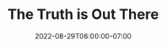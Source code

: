 ---
date: 2022-08-29T06:00:00-07:00
title: "The Truth is Out There"
ogtitle: "The Truth is Out There"
description: |
    How can platforms stop disinformation that spreads like wildfire during elections? A record number of elections are taking place around the world in 2022. Voters’ social media feeds will be flooded with political, AI driven disinformation campaigns. Grassroots organizations are tackling the problem head on, aggressively tracking disinformation and hate speech and fighting AI with AI. 
ogdescription: "How can platforms stop disinformation that spreads like wildfire during elections? A record number of elections are taking place around the world in 2022. Voters’ social media feeds will be flooded with political, AI driven disinformation campaigns. Grassroots organizations are tackling the problem head on, aggressively tracking disinformation and hate speech and fighting AI with AI."
number: 42
season: 6
seasonepisode: 4
url: /season6/episode4/
embed: "6bf428bb-87b4-45a4-88b8-1c23c9ce5333"
mp3: "https://cdn.simplecast.com/audio/9b52b824-909f-4be5-aaf0-10f9e93c7818/episodes/6bf428bb-87b4-45a4-88b8-1c23c9ce5333/audio/7ff97efa-4c7a-42f7-9ad3-c2741dac2679/default_tc.mp3"
categories: "episodes"
host: "Bridget Todd"
shownotes: |
    [Justin Arenstein](https://2022.internethealthreport.org/story/dismantling-disinformation-networks-justin-arenstein) is an investigative journalist based in Tbilisi, Georgia.  He’s the founder of Code for Africa, an organization that works with newsrooms in 22 countries to track and combat the global disinformation industry.

    [Tarunima Prabhakar](https://2022.internethealthreport.org/story/ai-alone-wont-stop-misinformation-tarunima-prabhakar) is based in Rishikesh, India. She’s the research lead and co-founder of an open-source project called Tattle, where technologists and researchers build machine learning tools and datasets to understand and respond to misinformation.

    [Sahar Massachi](https://2022.internethealthreport.org/story/linking-up-with-integrity-teams-sahar-massachi) was a data engineer at Facebook in the US working with their civic integrity team to protect elections from interference.  He’s now the co-founder and executive director of the nonprofit Integrity Institute, an organization for people who work on integrity teams at social media platforms.

    [Raashi Saxena](https://2022.internethealthreport.org/story/defusing-hate-speech-citizen-linguists-raashi-saxena) is in Bangalore, India. She coordinates global contributions to a crowdsourced dataset of online hate speech called Hatebase, through an initiative called the Citizen Linguist Lab run by the Sentinel Project in Canada.

    IRL is an original podcast from Mozilla, the non-profit behind Firefox. In Season 6, host Bridget Todd shares stories of people who make AI more trustworthy in real life. This season doubles as Mozilla's [2022 Internet Health Report](https://2022.internethealthreport.org). Go to the report for show notes, transcripts, and more.

transcript: |
    
    [Read the transcript](https://2022.internethealthreport.org/transcript-ai-from-above-ep3/)

---